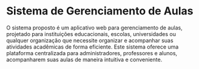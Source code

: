 # Sistema de Gerenciamento de Aulas
<p>O sistema proposto é um aplicativo web para gerenciamento de aulas, projetado para instituições educacionais, escolas, universidades ou qualquer organização que necessite organizar e acompanhar suas atividades acadêmicas de forma eficiente. Este sistema oferece uma plataforma centralizada para administradores, professores e alunos, acompanharem suas aulas de maneira intuitiva e conveniente.</p>

